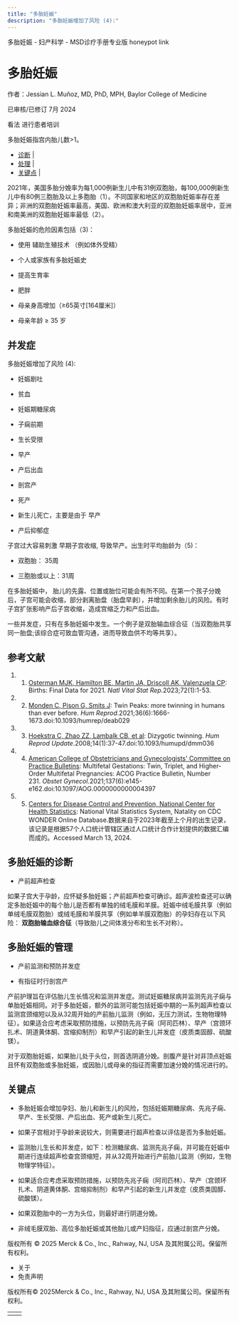 ```yaml
---
title: "多胎妊娠"
description: "多胎妊娠增加了风险 (4):"
---
```


﻿多胎妊娠 \- 妇产科学 \- MSD诊疗手册专业版 honeypot link

# 多胎妊娠

作者：Jessian L. Muñoz, MD, PhD, MPH, Baylor College of Medicine

已审核/已修订 7月 2024

看法 进行患者培训

多胎妊娠指宫内胎儿数>1。

- [诊断](#诊断_v25896565_zh) \|
- [处理](#处理_v25896571_zh) \|
- [关键点](#关键点_v39004763_zh) \|

2021年，美国多胎分娩率为每1,000例新生儿中有31例双胞胎，每100,000例新生儿中有80例三胞胎及以上多胞胎（1）。不同国家和地区的双胞胎妊娠率存在差异；非洲的双胞胎妊娠率最高，美国、欧洲和澳大利亚的双胞胎妊娠率居中，亚洲和南美洲的双胞胎妊娠率最低（2）。

多胎妊娠的危险因素包括（3)：

- 使用 辅助生殖技术 （例如体外受精）

- 个人或家族有多胎妊娠史

- 提高生育率

- 肥胖

- 母亲身高增加（≥65英寸\[164厘米\]）

- 母亲年龄 ≥ 35 岁


## 并发症

多胎妊娠增加了风险 (4):

- 妊娠剧吐

- 贫血

- 妊娠期糖尿病

- 子痫前期

- 生长受限

- 早产

- 产后出血

- 剖宫产

- 死产

- 新生儿死亡，主要是由于 早产

- 产后抑郁症


子宫过大容易刺激 早期子宫收缩, 导致早产。出生时平均胎龄为（5)：

- 双胞胎： 35周

- 三胞胎或以上：31周


在多胎妊娠中， 胎儿的先露、位置或胎位可能会有所不同。在第一个孩子分娩后，子宫可能会收缩，部分剥离胎盘（胎盘早剥），并增加剩余胎儿的风险。有时子宫扩张影响产后子宫收缩，造成宫缩乏力和产后出血。

一些并发症，只有在多胎妊娠中发生。一个例子是双胎输血综合征（当双胞胎共享同一胎盘;该综合症可致血管沟通，进而导致血供不均等共享）。

## 参考文献

1. 1. [Osterman MJK, Hamilton BE, Martin JA, Driscoll AK, Valenzuela CP](https://pubmed.ncbi.nlm.nih.gov/36723449/): Births: Final Data for 2021. _Natl Vital Stat Rep_.2023;72(1):1-53.

2. 2. [Monden C, Pison G, Smits J](https://www.ncbi.nlm.nih.gov/pmc/articles/PMC8129593/): Twin Peaks: more twinning in humans than ever before. _Hum Reprod_.2021;36(6):1666-1673.doi:10.1093/humrep/deab029

3. 3. [Hoekstra C, Zhao ZZ, Lambalk CB, et al](https://pubmed.ncbi.nlm.nih.gov/18024802/): Dizygotic twinning. _Hum Reprod Update_.2008;14(1):37-47.doi:10.1093/humupd/dmm036

4. 4. [American College of Obstetricians and Gynecologists' Committee on Practice Bulletins](https://pubmed.ncbi.nlm.nih.gov/34011891/): Multifetal Gestations: Twin, Triplet, and Higher-Order Multifetal Pregnancies: ACOG Practice Bulletin, Number 231. _Obstet Gynecol_.2021;137(6):e145-e162.doi:10.1097/AOG.0000000000004397

5. 5. [Centers for Disease Control and Prevention, National Center for Health Statistics](https://wonder.cdc.gov/): National Vital Statistics System, Natality on CDC WONDER Online Database.数据来自于2023年截至上个月的出生记录，该记录是根据57个人口统计管辖区通过人口统计合作计划提供的数据汇编而成的。Accessed March 13, 2024.


## 多胎妊娠的诊断

- 产前超声检查


如果子宫大于孕龄，应怀疑多胎妊娠；产前超声检查可确诊。超声波检查还可以确定多胎妊娠中的每个胎儿是否都有单独的绒毛膜和羊膜。妊娠中绒毛膜共享（例如单绒毛膜双胞胎）或绒毛膜和羊膜共享（例如单羊膜双胞胎）的孕妇存在以下风险： **双胞胎输血综合征**（导致胎儿之间体液分布和生长不对称）。

## 多胎妊娠的管理

- 产前监测和预防并发症

- 有指征时行剖宫产


产前护理旨在评估胎儿生长情况和监测并发症。测试妊娠糖尿病并监测先兆子痫与单胎妊娠相同。对于多胎妊娠，额外的监测可能包括妊娠中期的一系列超声检查以监测宫颈缩短以及从32周开始的产前胎儿监测（例如，无压力测试，生物物理特征）。如果适合应考虑采取预防措施，以预防先兆子痫（阿司匹林）、早产（宫颈环扎术、阴道黄体酮、宫缩抑制剂）和早产引起的新生儿并发症（皮质类固醇、硫酸镁）。

对于双胞胎妊娠，如果胎儿处于头位，则首选阴道分娩。剖腹产是针对非顶点妊娠且怀有双胞胎或多胎妊娠，或因胎儿或母亲的指征而需要加速分娩的情况进行的。

## 关键点

- 多胎妊娠会增加孕妇、胎儿和新生儿的风险，包括妊娠期糖尿病、先兆子痫、早产、生长受限、产后出血、死产或新生儿死亡。

- 如果子宫相对于孕龄来说较大，则需要进行超声检查以评估是否为多胎妊娠。

- 监测胎儿生长和并发症，如下：检测糖尿病、监测先兆子痫，并可能在妊娠中期进行连续超声检查宫颈缩短，并从32周开始进行产前胎儿监测（例如，生物物理学特征）。

- 如果适合应考虑采取预防措施，以预防先兆子痫（阿司匹林）、早产（宫颈环扎术、阴道黄体酮、宫缩抑制剂）和早产引起的新生儿并发症（皮质类固醇、硫酸镁）。

- 如果双胞胎中的一方为头位，则最好进行阴道分娩。

- 非绒毛膜双胎、高位多胎妊娠或其他胎儿或产妇指征，应通过剖宫产分娩。




版权所有 © 2025
Merck & Co., Inc., Rahway, NJ, USA 及其附属公司。保留所有权利。

- 关于
- 免责声明

版权所有© 2025Merck & Co., Inc., Rahway, NJ, USA 及其附属公司。保留所有权利。

|     |     |
| --- | --- |
|  |  |